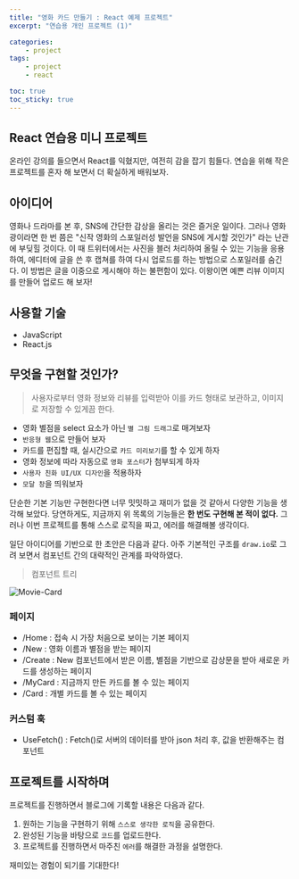 ```yaml
---
title: "영화 카드 만들기 : React 예제 프로젝트"
excerpt: "연습용 개인 프로젝트 (1)"

categories:
    - project
tags:
    - project
    - react

toc: true
toc_sticky: true
---
```


## React 연습용 미니 프로젝트
온라인 강의를 들으면서 React를 익혔지만, 여전히 감을 잡기 힘들다. 연습을 위해 작은 프로젝트를 혼자 해 보면서 더 확실하게 배워보자.

## 아이디어

영화나 드라마를 본 후, SNS에 간단한 감상을 올리는 것은 즐거운 일이다. 그러나 영화광이라면 한 번 쯤은 "신작 영화의 스포일러성 발언을 SNS에 게시할 것인가" 라는 난관에 부딪힐 것이다. 이 때 트위터에서는 사진을 블러 처리하여 올릴 수 있는 기능을 응용하여, 에디터에 글을 쓴 후 캡쳐를 하여 다시 업로드를 하는 방법으로 스포일러를 숨긴다. 이 방법은 글을 이중으로 게시해야 하는 불편함이 있다. 이왕이면 예쁜 리뷰 이미지를 만들어 업로드 해 보자!

## 사용할 기술
- JavaScript
- React.js

## 무엇을 구현할 것인가?

> 사용자로부터 영화 정보와 리뷰를 입력받아 이를 카드 형태로 보관하고, 이미지로 저장할 수 있게끔 한다.

- 영화 별점을 select 요소가 아닌 `별 그림 드래그`로 매겨보자
- `반응형 웹`으로 만들어 보자
- 카드를 편집할 때, 실시간으로 `카드 미리보기`를 할 수 있게 하자
- 영화 정보에 따라 자동으로 `영화 포스터`가 첨부되게 하자
- `사용자 친화 UI/UX 디자인`을 적용하자
- `모달 창`을 띄워보자 

단순한 기본 기능만 구현한다면 너무 밋밋하고 재미가 없을 것 같아서 다양한 기능을 생각해 보았다. 당연하게도, 지금까지 위 목록의 기능들은 **한 번도 구현해 본 적이 없다.** 그러나 이번 프로젝트를 통해 스스로 로직을 짜고, 에러를 해결해볼 생각이다.

일단 아이디어를 기반으로 한 초안은 다음과 같다. 아주 기본적인 구조를 `draw.io`로 그려 보면서 컴포넌트 간의 대략적인 관계를 파악하였다.

> 컴포넌트 트리

![Movie-Card](https://user-images.githubusercontent.com/97890886/191027242-57ca33ba-eb4d-46be-a465-02b6d335119c.png)

### 페이지
- /Home : 접속 시 가장 처음으로 보이는 기본 페이지
- /New : 영화 이름과 별점을 받는 페이지
- /Create : New 컴포넌트에서 받은 이름, 별점을 기반으로 감상문을 받아 새로운 카드를 생성하는 페이지
- /MyCard : 지금까지 만든 카드를 볼 수 있는 페이지
- /Card : 개별 카드를 볼 수 있는 페이지

### 커스텀 훅
- UseFetch() : Fetch()로 서버의 데이터를 받아 json 처리 후, 값을 반환해주는 컴포넌트

## 프로젝트를 시작하며

프로젝트를 진행하면서 블로그에 기록할 내용은 다음과 같다.

1. 원하는 기능을 구현하기 위해 `스스로 생각한 로직`을 공유한다.
2. 완성된 기능을 바탕으로 `코드`를 업로드한다.
3. 프로젝트를 진행하면서 마주친 `에러`를 해결한 과정을 설명한다.

재미있는 경험이 되기를 기대한다!